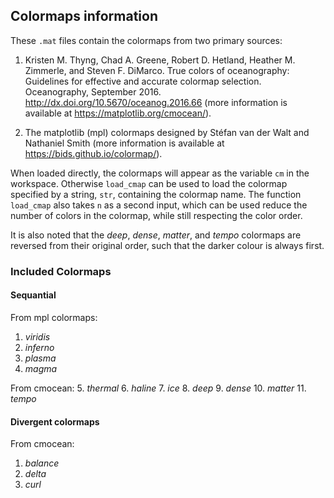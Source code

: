 ## Colormaps information

These `.mat` files contain the colormaps from two primary sources:

1. Kristen M. Thyng, Chad A. Greene, Robert D. Hetland, Heather M. Zimmerle,
and Steven F. DiMarco. True colors of oceanography: Guidelines for effective
and accurate colormap selection. Oceanography, September 2016.  
http://dx.doi.org/10.5670/oceanog.2016.66 (more information is available at
https://matplotlib.org/cmocean/).

2. The matplotlib (mpl) colormaps designed by Stéfan van der Walt and
Nathaniel Smith (more information is available at https://bids.github.io/colormap/).

When loaded directly, the colormaps will appear as the variable `cm` in the
workspace. Otherwise `load_cmap` can be used to load the colormap specified
by a string, `str`, containing the colormap name. The function `load_cmap`
also takes `n` as a second input, which can be used reduce the number of 
colors in the colormap, while still respecting the color order.

It is also noted that the *deep*, *dense*, *matter*, and *tempo* colormaps
are reversed from their original order, such that the darker colour is
always first.

### Included Colormaps

#### Sequantial

From mpl colormaps:
1. *viridis*
2. *inferno*
3. *plasma*
4. *magma*

From cmocean:
5. *thermal*
6. *haline*
7. *ice*
8. *deep*
9. *dense*
10. *matter*
11. *tempo*


#### Divergent colormaps

From cmocean:
1. *balance*
2. *delta*
3. *curl*
